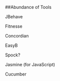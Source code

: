 ##Abundance of Tools

<p class="fragment highlight-blue">JBehave</p>
<p class="fragment highlight-blue">Fitnesse</p>
<p class="fragment highlight-blue">Concordian</p>
<p class="fragment highlight-blue">EasyB</p>
<p class="fragment highlight-blue">Spock?</p>
<p class="fragment highlight-blue">Jasmine (for JavaScript)</p>
<p class="fragment highlight-red">Cucumber</p>